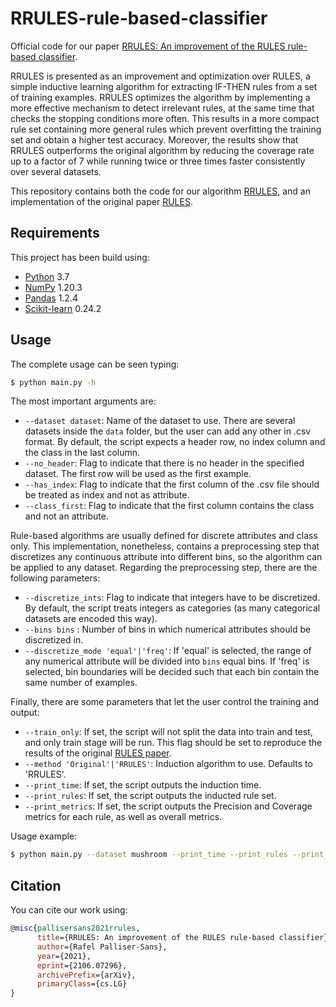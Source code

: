 # RRULES-rule-based-classifier
Official code for our paper [RRULES: An improvement of the RULES rule-based classifier][paper].

RRULES is presented as an improvement and optimization over RULES, a simple inductive learning algorithm for 
extracting IF-THEN rules from a set of training examples. RRULES optimizes the algorithm by implementing a more 
effective mechanism to detect irrelevant rules, at the same time that checks the stopping conditions more often. 
This results in a more compact rule set containing more general rules which prevent overfitting the training set and 
obtain a higher test accuracy. Moreover, the results show that RRULES outperforms the original algorithm by reducing 
the coverage rate up to a factor of 7 while running twice or three times faster consistently over several datasets. 

This repository contains both the code for our algorithm [RRULES][paper], and an implementation of the original paper 
[RULES][rules].

## Requirements
This project has been build using:
- [Python][python] 3.7
- [NumPy][numpy] 1.20.3
- [Pandas][pandas] 1.2.4
- [Scikit-learn][sklearn] 0.24.2

## Usage
The complete usage can be seen typing:
```bash
$ python main.py -h
```

The most important arguments are:
- `--dataset dataset`: Name of the dataset to use. There are several datasets inside the `data` folder, but the user 
  can add 
  any other in .csv format. By default, the script expects a header row, no index column and the class in the last 
  column.
- `--no_header`: Flag to indicate that there is no header in the specified dataset. The first row will be used as 
  the first example.
- `--has_index`: Flag to indicate that the first column of the .csv file should be treated as index and not as 
  attribute.
- `--class_first`: Flag to indicate that the first column contains the class and not an attribute.

Rule-based algorithms are usually defined for discrete attributes and class only. This implementation, nonetheless, 
contains a preprocessing step that discretizes any continuous attribute into different bins, so the algorithm can be 
applied to any dataset. Regarding the preprocessing step, there are the following parameters:
- `--discretize_ints`: Flag to indicate that integers have to be discretized. By default, the script treats integers 
  as categories (as many categorical datasets are encoded this way).
- `--bins bins` : Number of bins in which numerical attributes should be discretized in.
- `--discretize_mode 'equal'|'freq'`: If 'equal' is selected, the range of any numerical attribute will be divided 
  into `bins` equal bins. If 'freq' is selected, bin boundaries will be decided such that each bin contain the same 
  number of examples.
  
Finally, there are some parameters that let the user control the training and output:
- `--train_only`: If set, the script will not split the data into train and test, and only train stage will be run. 
  This flag should be set to reproduce the results of the original [RULES paper][rules].
- `--method 'Original'|'RRULES'`: Induction algorithm to use. Defaults to 'RRULES'.
- `--print_time`: If set, the script outputs the induction time.
- `--print_rules`: If set, the script outputs the inducted rule set.
- `--print_metrics`: If set, the script outputs the Precision and Coverage metrics for each rule, as well as overall 
  metrics.
  
Usage example:
```bash
$ python main.py --dataset mushroom --print_time --print_rules --print_metrics
```

## Citation
You can cite our work using:
```bibtex
@misc{pallisersans2021rrules,
      title={RRULES: An improvement of the RULES rule-based classifier}, 
      author={Rafel Palliser-Sans},
      year={2021},
      eprint={2106.07296},
      archivePrefix={arXiv},
      primaryClass={cs.LG}
}
```

[paper]: https://arxiv.org/abs/2106.07296
[rules]: https://www.sciencedirect.com/science/article/abs/pii/S0957417499800086
[python]: https://www.python.org/
[numpy]: https://numpy.org/
[pandas]: https://pandas.pydata.org/
[sklearn]: https://scikit-learn.org/
